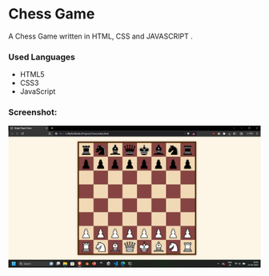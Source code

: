 <h1>Chess Game</h1>
<p>A Chess Game written in HTML, CSS and JAVASCRIPT .</p>
<h3>Used Languages</h3>
<ul>
    <li>HTML5</li>
    <li>CSS3</li>
    <li>JavaScript</li>
</ul>
<h3> Screenshot: </h3>
<img src="https://raw.githubusercontent.com/SanthoshM898/Two-Player-Chess-Game/main/Chess_Initial_SS.png">
<br>
